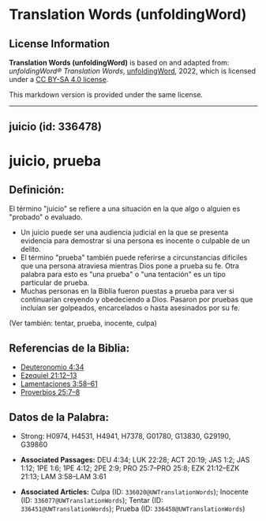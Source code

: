 # Translation Words (unfoldingWord)

## License Information

**Translation Words (unfoldingWord)** is based on and adapted from: _unfoldingWord® Translation Words_, [unfoldingWord](https://unfoldingword.org/utw), 2022, which is licensed under a [CC BY-SA 4.0 license](https://creativecommons.org/licenses/by-sa/4.0/legalcode.en).

This markdown version is provided under the same license.



--------------------------------

## juicio (id: 336478)

juicio, prueba
==============

Definición:
-----------

El término "juicio" se refiere a una situación en la que algo o alguien es "probado" o evaluado.

* Un juicio puede ser una audiencia judicial en la que se presenta evidencia para demostrar si una persona es inocente o culpable de un delito.
* El término "prueba" también puede referirse a circunstancias difíciles que una persona atraviesa mientras Dios pone a prueba su fe. Otra palabra para esto es "una prueba" o "una tentación" es un tipo particular de prueba.
* Muchas personas en la Biblia fueron puestas a prueba para ver si continuarían creyendo y obedeciendo a Dios. Pasaron por pruebas que incluían ser golpeados, encarcelados o hasta asesinados por su fe.

(Ver también: tentar, prueba, inocente, culpa)

Referencias de la Biblia:
-------------------------

* [Deuteronomio 4:34](https://ref.ly/Deut4:34)
* [Ezequiel 21:12–13](https://ref.ly/Ezek21:12-Ezek21:13)
* [Lamentaciones 3:58–61](https://ref.ly/Lam3:58-Lam3:61)
* [Proverbios 25:7–8](https://ref.ly/Prov25:7-Prov25:8)

Datos de la Palabra:
--------------------

* Strong: H0974, H4531, H4941, H7378, G01780, G13830, G29190, G39860

* **Associated Passages:** DEU 4:34; LUK 22:28; ACT 20:19; JAS 1:2; JAS 1:12; 1PE 1:6; 1PE 4:12; 2PE 2:9; PRO 25:7–PRO 25:8; EZK 21:12–EZK 21:13; LAM 3:58–LAM 3:61
* **Associated Articles:** Culpa (ID: `336020@UWTranslationWords`); Inocente (ID: `336077@UWTranslationWords`); Tentar (ID: `336451@UWTranslationWords`); Prueba (ID: `336458@UWTranslationWords`)


